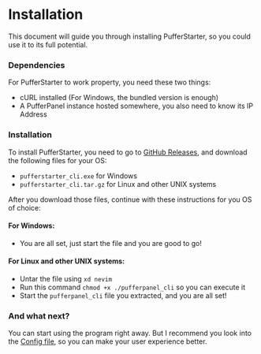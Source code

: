 # Installation
This document will guide you through installing PufferStarter, so you could use it to its full potential.

### Dependencies
For PufferStarter to work property, you need these two things:
- cURL installed (For Windows, the bundled version is enough)
- A PufferPanel instance hosted somewhere, you also need to know its IP Address

### Installation
To install PufferStarter, you need to go to [GitHub Releases](https://github.com/Smajlll/pufferstarter-cli/releases/), and download the following files for your OS:
- `pufferstarter_cli.exe` for Windows
- `pufferstarter_cli.tar.gz` for Linux and other UNIX systems

After you download those files, continue with these instructions for you OS of choice:
#### For Windows:
- You are all set, just start the file and you are good to go!
#### For Linux and other UNIX systems:
- Untar the file using `xd nevim`
- Run this command `chmod +x ./pufferpanel_cli` so you can execute it
- Start the `pufferpanel_cli` file you extracted, and you are all set!

### And what next?
You can start using the program right away. But I recommend you look into the [Config file](../Configuration/configuration-file.md), so you can make your user experience better.
